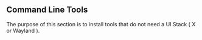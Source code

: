 ## Command Line Tools

  The purpose of this section is to install tools that do not need a UI Stack ( X or Wayland ).  

